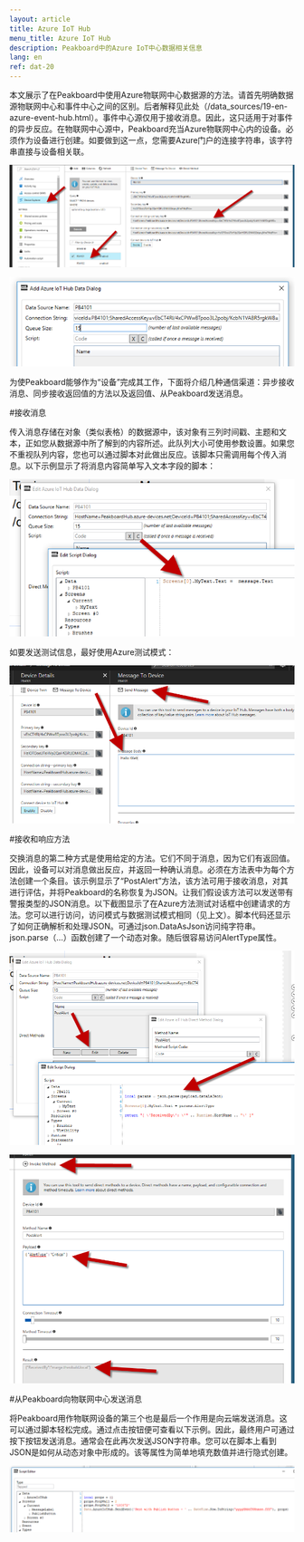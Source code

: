```yaml
---
layout: article
title: Azure IoT Hub
menu_title: Azure IoT Hub
description: Peakboard中的Azure IoT中心数据相关信息
lang: en
ref: dat-20
---
```

本文展示了在Peakboard中使用Azure物联网中心数据源的方法。请首先明确数据源物联网中心和事件中心之间的区别。后者解释见此处（/data_sources/19-en-azure-event-hub.html）。事件中心源仅用于接收消息。因此，这只适用于对事件的异步反应。在物联网中心源中，Peakboard充当Azure物联网中心内的设备。必须作为设备进行创建。如要做到这一点，您需要Azure门户的连接字符串，该字符串直接与设备相关联。

![image_1](/assets/images/data-sources/azure-iot-hub/datenquellen-iot-hub-01.png)

![image_1](/assets/images/data-sources/azure-iot-hub/datenquellen-iot-hub-02.png)


为使Peakboard能够作为“设备”完成其工作，下面将介绍几种通信渠道：异步接收消息、同步接收返回值的方法以及返回值、从Peakboard发送消息。

#接收消息

传入消息存储在对象（类似表格）的数据源中，该对象有三列时间戳、主题和文本，正如您从数据源中所了解到的内容所述。此队列大小可使用参数设置。如果您不重视队列内容，您也可以通过脚本对此做出反应。该脚本只需调用每个传入消息。以下示例显示了将消息内容简单写入文本字段的脚本：

![image_1](/assets/images/data-sources/azure-iot-hub/datenquellen-iot-hub-03.png)


如要发送测试信息，最好使用Azure测试模式：



![image_1](/assets/images/data-sources/azure-iot-hub/datenquellen-iot-hub-04.png)

#接收和响应方法

交换消息的第二种方式是使用给定的方法。它们不同于消息，因为它们有返回值。因此，设备可以对消息做出反应，并返回一种确认消息。必须在方法表中为每个方法创建一个条目。该示例显示了“PostAlert”方法，该方法可用于接收消息，对其进行评估，并将Peakboard的名称恢复为JSON。让我们假设该方法可以发送带有警报类型的JSON消息。以下截图显示了在Azure方法测试对话框中创建请求的方法。您可以进行访问，访问模式与数据测试模式相同（见上文）。脚本代码还显示了如何正确解析和处理JSON。可通过json.DataAsJson访问纯字符串。json.parse（…）函数创建了一个动态对象。随后很容易访问AlertType属性。

![image_1](/assets/images/data-sources/azure-iot-hub/datenquellen-iot-hub-05.png)

![image_1](/assets/images/data-sources/azure-iot-hub/datenquellen-iot-hub-06.png)

#从Peakboard向物联网中心发送消息

将Peakboard用作物联网设备的第三个也是最后一个作用是向云端发送消息。这可以通过脚本轻松完成。通过点击按钮便可查看以下示例。因此，最终用户可通过按下按钮发送消息。通常会在此再次发送JSON字符串。您可以在脚本上看到JSON是如何从动态对象中形成的。该等属性为简单地填充数值并进行隐式创建。

![image_1](/assets/images/data-sources/azure-iot-hub/datenquellen-iot-hub-07.png)
